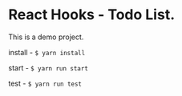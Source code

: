 
# React Hooks - Todo List.

This is a demo project.

install - `$ yarn install`

start -  `$ yarn run start`

test - `$ yarn run test`
